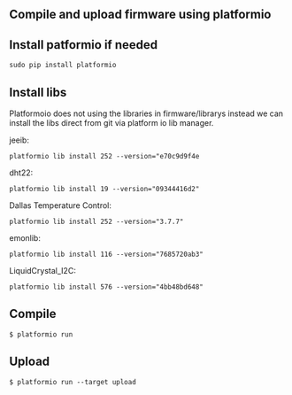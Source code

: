 ## Compile and upload firmware using platformio

## Install patformio if needed

    sudo pip install platformio
    

## Install libs

Platformoio does not using the libraries in firmware/librarys instead we can install the libs direct from git via platform io lib manager.

jeeib:

    platformio lib install 252 --version="e70c9d9f4e

dht22:

    platformio lib install 19 --version="09344416d2"

Dallas Temperature Control:

    platformio lib install 252 --version="3.7.7"
    
emonlib:

    platformio lib install 116 --version="7685720ab3"

LiquidCrystal_I2C:

    platformio lib install 576 --version="4bb48bd648"

## Compile
  
    $ platformio run

## Upload

    $ platformio run --target upload



